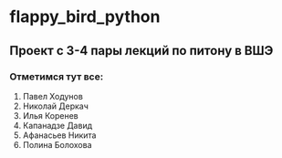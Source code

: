 # flappy_bird_python
## Проект с 3-4 пары лекций по питону в ВШЭ

### Отметимся тут все:
1. Павел Ходунов
2. Николай Деркач
3. Илья Коренев
4. Капанадзе Давид
5. Афанасьев Никита
6. Полина Болохова
